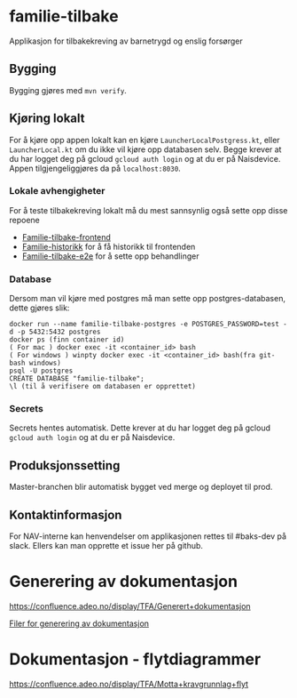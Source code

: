 # familie-tilbake
Applikasjon for tilbakekreving av barnetrygd og enslig forsørger

## Bygging
Bygging gjøres med `mvn verify`.

## Kjøring lokalt
For å kjøre opp appen lokalt kan en kjøre `LauncherLocalPostgress.kt`, eller `LauncherLocal.kt` om du ikke vil kjøre opp 
databasen selv. Begge krever at du har logget deg på gcloud `gcloud auth login` og at du er på Naisdevice.  
Appen tilgjengeliggjøres da på `localhost:8030`.

### Lokale avhengigheter
For å teste tilbakekreving lokalt må du mest sannsynlig også sette opp disse repoene
* [Familie-tilbake-frontend](https://github.com/navikt/familie-tilbake-frontend)
* [Familie-historikk](https://github.com/navikt/familie-historikk) for å få historikk til frontenden
* [Familie-tilbake-e2e](https://github.com/navikt/familie-tilbake-e2e) for å sette opp behandlinger

### Database
Dersom man vil kjøre med postgres må man sette opp postgres-databasen, dette gjøres slik:
```
docker run --name familie-tilbake-postgres -e POSTGRES_PASSWORD=test -d -p 5432:5432 postgres
docker ps (finn container id)
( For mac ) docker exec -it <container_id> bash
( For windows ) winpty docker exec -it <container_id> bash(fra git-bash windows)
psql -U postgres
CREATE DATABASE "familie-tilbake";
\l (til å verifisere om databasen er opprettet)
```

### Secrets
Secrets hentes automatisk. Dette krever at du har logget deg på gcloud `gcloud auth login` og at du er på Naisdevice.

## Produksjonssetting
Master-branchen blir automatisk bygget ved merge og deployet til prod.

## Kontaktinformasjon
For NAV-interne kan henvendelser om applikasjonen rettes til #baks-dev på slack.
Ellers kan man opprette et issue her på github.

# Generering av dokumentasjon
https://confluence.adeo.no/display/TFA/Generert+dokumentasjon

[Filer for generering av dokumentasjon](/src/test/kotlin/no/nav/familie/tilbake/dokumentasjonsgenerator)

# Dokumentasjon - flytdiagrammer
https://confluence.adeo.no/display/TFA/Motta+kravgrunnlag+flyt